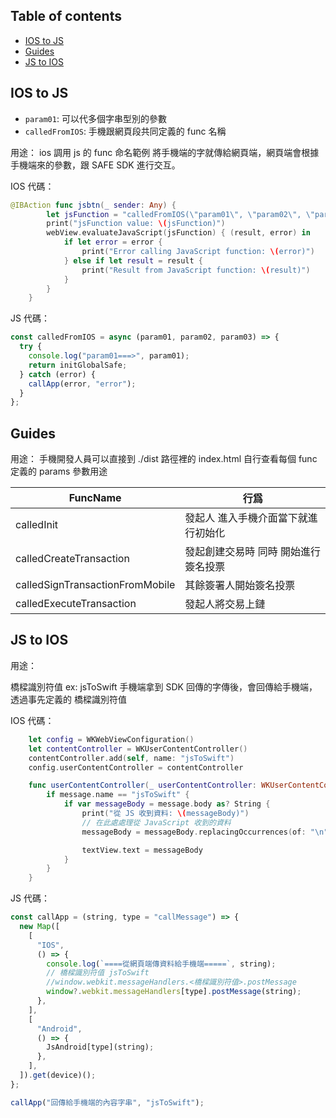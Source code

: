 ## Table of contents

- [IOS to JS](#ios-to-js)
- [Guides](#guides)
- [JS to IOS](#js-to-ios)

## IOS to JS

- `param01`: 可以代多個字串型別的參數
- `calledFromIOS`: 手機跟網頁段共同定義的 func 名稱

用途：
ios 調用 js 的 func 命名範例
將手機端的字就傳給網頁端，網頁端會根據手機端來的參數，跟 SAFE SDK 進行交互。

IOS 代碼：

```swift
@IBAction func jsbtn(_ sender: Any) {
        let jsFunction = "calledFromIOS(\"param01\", \"param02\", \"param03\")"
        print("jsFunction value: \(jsFunction)")
        webView.evaluateJavaScript(jsFunction) { (result, error) in
            if let error = error {
                print("Error calling JavaScript function: \(error)")
            } else if let result = result {
                print("Result from JavaScript function: \(result)")
            }
        }
    }
```

JS 代碼：

```js
const calledFromIOS = async (param01, param02, param03) => {
  try {
    console.log("param01===>", param01);
    return initGlobalSafe;
  } catch (error) {
    callApp(error, "error");
  }
};
```

## Guides

用途：
手機開發人員可以直接到 ./dist 路徑裡的 index.html 自行查看每個 func 定義的 params 參數用途

| FuncName                        | 行爲                                 |
| ------------------------------- | ------------------------------------ |
| calledInit                      | 發起人 進入手機介面當下就進行初始化  |
| calledCreateTransaction         | 發起創建交易時 同時 開始進行簽名投票 |
| calledSignTransactionFromMobile | 其餘簽署人開始簽名投票               |
| calledExecuteTransaction        | 發起人將交易上鏈                     |

## JS to IOS

用途：

橋樑識別符值 ex: jsToSwift
手機端拿到 SDK 回傳的字傳後，會回傳給手機端，透過事先定義的 橋樑識別符值

IOS 代碼：

```swift
    let config = WKWebViewConfiguration()
    let contentController = WKUserContentController()
    contentController.add(self, name: "jsToSwift")
    config.userContentController = contentController

    func userContentController(_ userContentController: WKUserContentController, didReceive message: WKScriptMessage) {
        if message.name == "jsToSwift" {
            if var messageBody = message.body as? String {
                print("從 JS 收到資料: \(messageBody)")
                // 在此處處理從 JavaScript 收到的資料
                messageBody = messageBody.replacingOccurrences(of: "\n", with: "\\n")

                textView.text = messageBody
            }
        }
    }
```

JS 代碼：

```js
const callApp = (string, type = "callMessage") => {
  new Map([
    [
      "IOS",
      () => {
        console.log(`====從網頁端傳資料給手機端=====`, string);
        // 橋樑識別符值 jsToSwift
        //window.webkit.messageHandlers.<橋樑識別符值>.postMessage
        window?.webkit.messageHandlers[type].postMessage(string);
      },
    ],
    [
      "Android",
      () => {
        JsAndroid[type](string);
      },
    ],
  ]).get(device)();
};

callApp("回傳給手機端的內容字串", "jsToSwift");
```
